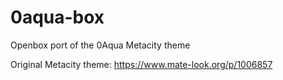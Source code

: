 # 0aqua-box
Openbox port of the 0Aqua Metacity theme

Original Metacity theme: https://www.mate-look.org/p/1006857
